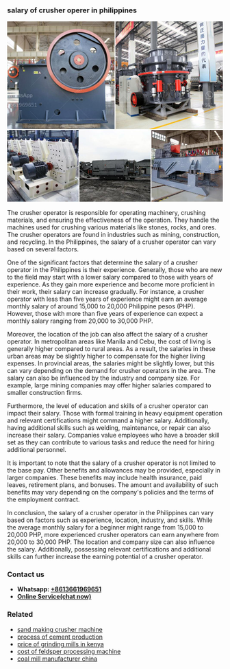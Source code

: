 <h3>salary of crusher operer in philippines</h3><img src='1706767147.jpg' alt=''><p>The crusher operator is responsible for operating machinery, crushing materials, and ensuring the effectiveness of the operation. They handle the machines used for crushing various materials like stones, rocks, and ores. The crusher operators are found in industries such as mining, construction, and recycling. In the Philippines, the salary of a crusher operator can vary based on several factors.</p><p>One of the significant factors that determine the salary of a crusher operator in the Philippines is their experience. Generally, those who are new to the field may start with a lower salary compared to those with years of experience. As they gain more experience and become more proficient in their work, their salary can increase gradually. For instance, a crusher operator with less than five years of experience might earn an average monthly salary of around 15,000 to 20,000 Philippine pesos (PHP). However, those with more than five years of experience can expect a monthly salary ranging from 20,000 to 30,000 PHP.</p><p>Moreover, the location of the job can also affect the salary of a crusher operator. In metropolitan areas like Manila and Cebu, the cost of living is generally higher compared to rural areas. As a result, the salaries in these urban areas may be slightly higher to compensate for the higher living expenses. In provincial areas, the salaries might be slightly lower, but this can vary depending on the demand for crusher operators in the area. The salary can also be influenced by the industry and company size. For example, large mining companies may offer higher salaries compared to smaller construction firms.</p><p>Furthermore, the level of education and skills of a crusher operator can impact their salary. Those with formal training in heavy equipment operation and relevant certifications might command a higher salary. Additionally, having additional skills such as welding, maintenance, or repair can also increase their salary. Companies value employees who have a broader skill set as they can contribute to various tasks and reduce the need for hiring additional personnel.</p><p>It is important to note that the salary of a crusher operator is not limited to the base pay. Other benefits and allowances may be provided, especially in larger companies. These benefits may include health insurance, paid leaves, retirement plans, and bonuses. The amount and availability of such benefits may vary depending on the company's policies and the terms of the employment contract.</p><p>In conclusion, the salary of a crusher operator in the Philippines can vary based on factors such as experience, location, industry, and skills. While the average monthly salary for a beginner might range from 15,000 to 20,000 PHP, more experienced crusher operators can earn anywhere from 20,000 to 30,000 PHP. The location and company size can also influence the salary. Additionally, possessing relevant certifications and additional skills can further increase the earning potential of a crusher operator.</p><h3>Contact us</h3><ul><li><strong>Whatsapp:&nbsp;<a href="https://wa.me/8613661969651">+8613661969651</a></strong></li><li><a href="https://swt.shibang-china.com/?git&amp;zhl&amp;salary of crusher operer in philippines"><strong>Online Service(chat now)</strong></a></li></ul><h3>Related</h3><ul><li><a href='sand making crusher machine.md'>sand making crusher machine</a></li><li><a href='process of cement production.md'>process of cement production</a></li><li><a href='price of grinding mills in kenya.md'>price of grinding mills in kenya</a></li><li><a href='cost of feldsper processing machine.md'>cost of feldsper processing machine</a></li><li><a href='coal mill manufacturer china.md'>coal mill manufacturer china</a></li></ul>